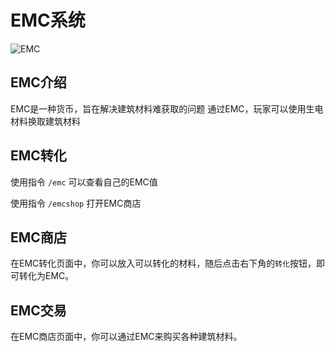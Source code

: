 # EMC系统

![EMC](/images/icon/emc.png)
## EMC介绍
EMC是一种货币，旨在解决建筑材料难获取的问题
通过EMC，玩家可以使用生电材料换取建筑材料

## EMC转化

使用指令 `/emc` 可以查看自己的EMC值

使用指令 `/emcshop` 打开EMC商店

## EMC商店

在EMC转化页面中，你可以放入可以转化的材料，随后点击右下角的`转化`按钮，即可转化为EMC。

## EMC交易

在EMC商店页面中，你可以通过EMC来购买各种建筑材料。